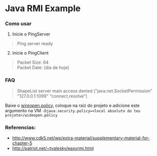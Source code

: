 # Java RMI Example

### Como usar
1. Inicie o PingServer
> Ping server ready

2. Inicie o PingClient
> Packet Size: 64<br/>
  Packet Date: (dia de hoje)

### FAQ

> ShapeList server main access denied ("java.net.SocketPermission" "127.0.0.1:1099" "connect,resolve")

Baixe o [wireopen.policy](http://patriot.net/~tvalesky/wideopen.policy), coloque na raíz do projeto e adicione este argumento na VM `-Djava.security.policy=<local absoluto do teu projeto>/wideopen.policy`

### Referencias:
* http://www.cdk5.net/wp/extra-material/supplementary-material-for-chapter-5
* http://patriot.net/~tvalesky/easyrmi.html
